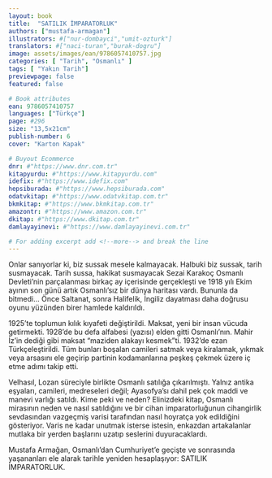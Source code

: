 ```yaml
---
layout: book
title:  "SATILIK İMPARATORLUK"
authors: ["mustafa-armagan"]
illustrators: #["nur-dombayci","umit-ozturk"]
translators: #["naci-turan","burak-dogru"]
image: assets/images/ean/9786057410757.jpg
categories: [ "Tarih", "Osmanlı" ]
tags: [ "Yakın Tarih"]
previewpage: false
featured: false

# Book attributes
ean: 9786057410757
languages: ["Türkçe"]
page: #296
size: "13,5x21cm"
publish-number: 6
cover: "Karton Kapak"

# Buyout Ecommerce
dnr: #"https://www.dnr.com.tr"
kitapyurdu: #"https://www.kitapyurdu.com"
idefix: #"https://www.idefix.com"
hepsiburada: #"https://www.hepsiburada.com"
odatvkitap: #"https://www.odatvkitap.com.tr"
bkmkitap: #"https://www.bkmkitap.com.tr"
amazontr: #"https://www.amazon.com.tr"
dkitap: #"https://www.dkitap.com.tr"
damlayayinevi: #"https://www.damlayayinevi.com.tr"

# For adding excerpt add <!--more--> and break the line
---
```

Onlar sanıyorlar ki, biz sussak mesele kalmayacak. Halbuki biz sussak, tarih susmayacak. Tarih sussa, hakikat susmayacak Sezai Karakoç Osmanlı Devleti’nin parçalanması birkaç ay içerisinde gerçekleşti ve 1918 yılı Ekim ayının son günü artık Osmanlı’sız bir dünya haritası vardı. Bununla da bitmedi… Önce Saltanat, sonra Halifelik, İngiliz dayatması daha doğrusu oyunu yüzünden birer hamlede kaldırıldı.
<!--more-->

1925’te toplumun kılık kıyafeti değiştirildi. Maksat, yeni bir insan vücuda getirmekti. 1928’de bu defa alfabesi (yazısı) elden gitti Osmanlı’nın. Mahir İz’in dediği gibi maksat “maziden alakayı kesmek”ti. 1932’de ezan Türkçeleştirildi. Tüm bunları boşalan camileri satmak veya kiralamak, yıkmak veya arsasını ele geçirip partinin kodamanlarına peşkeş çekmek üzere iç etme adımı takip etti.

Velhasıl, Lozan süreciyle birlikte Osmanlı satılığa çıkarılmıştı. Yalnız antika eşyaları, camileri, medreseleri değil; Ayasofya’sı dahil pek çok maddi ve manevi varlığı satıldı. Kime peki ve neden? Elinizdeki kitap, Osmanlı mirasının neden ve nasıl satıldığını ve bir cihan imparatorluğunun cihangirlik sevdasından vazgeçmiş varisi tarafından nasıl hoyratça yok edildiğini gösteriyor. Varis ne kadar unutmak isterse istesin, enkazdan artakalanlar mutlaka bir yerden başlarını uzatıp seslerini duyuracaklardı.

Mustafa Armağan, Osmanlı’dan Cumhuriyet’e geçişte ve sonrasında yaşananları ele alarak tarihle yeniden hesaplaşıyor: SATILIK İMPARATORLUK.
